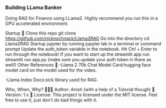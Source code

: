 ### Building LLama Banker

Doing RAG for Finance using LLama2. Highly recommend you run this in a GPU accelerated environment.

Startup 🚀
Clone this repo git clone https://github.com/nicknochnack/Llama2RAG
Go into the directory cd Llama2RAG
Startup jupyter by running jupyter lab in a terminal or command prompt
Update the auth_token variable in the notebook.
Hit Ctrl + Enter to run through the notebook!
If you want to start up the streamlit app run streamlit run app.py (make sure you update your auth token in there as well!)
Other References 🔗
-Llama 2 70b Chat Model Card:hugging face model card on the model used for the video.

-Llama Index Doco:sick library used for RAG.

Who, When, Why?
👨🏾‍💻 Author: Anish (with a help of a Tutorial though)
📅 Version: 1.x
📜 License: This project is licensed under the MIT license. Feel free to use it, just don't do bad things with it.
